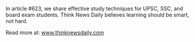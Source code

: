 In article #623, we share effective study techniques for UPSC, SSC, and board exam students. Think News Daily believes learning should be smart, not hard.

Read more at: www.thinknewsdaily.com